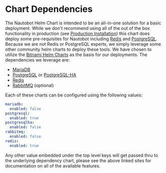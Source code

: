 # Chart Dependencies

The Nautobot Helm Chart is intended to be an all-in-one solution for a basic deployment.  While we don't recommend using all of the out of the box functionality in production (see [Production Installation](production/)) this chart does deploy some pre-requisites for Nautobot including [Redis](https://redis.io/) and [PostgreSQL](https://www.postgresql.org/).  Because we are not Redis or PostgreSQL experts, we simply leverage some other community helm charts to deploy these tools.  We have chosen to utilize the [Bitnami Helm Charts](https://bitnami.com/stacks/helm) as the basis for our deployments.  The dependencies we leverage are:

* [MariaDB](https://github.com/bitnami/charts/tree/main/bitnami/mariadb)
* [PostgreSQL](https://github.com/bitnami/charts/tree/main/bitnami/postgresql) or [PostgreSQL-HA](https://github.com/bitnami/charts/tree/main/bitnami/postgresql-ha)
* [Redis](https://github.com/bitnami/charts/tree/main/bitnami/redis)
* [RabbitMQ](https://github.com/bitnami/charts/tree/main/bitnami/rabbitmq) (optional)

Each of these charts can be configured using the following values:

<!-- spell-checker: disable -->

```yaml
mariadb:
  enabled: false
postgresql:
  enabled: true
postgresqlha:
  enabled: false
rabbitmq:
  enabled: false
redis:
  enabled: true
```

<!-- spell-checker: enable -->

Any other value embedded under the top level keys will get passed thru to the underlying dependency chart, please see the above linked sites for documentation on all of the available features.
